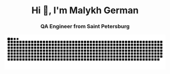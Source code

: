 <h1 align="center">Hi 👋, I'm Malykh German</h1>
<h3 align="center">QA Engineer from Saint Petersburg</h3>

![Snake animation](https://raw.githubusercontent.com/Platane/snk/output/github-contribution-grid-snake.svg)
